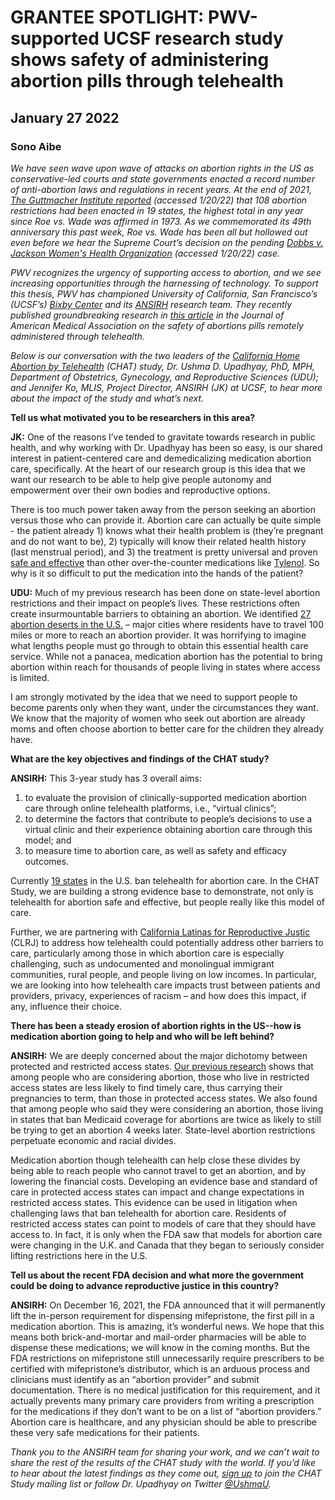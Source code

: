 # GRANTEE SPOTLIGHT: PWV-supported UCSF research study shows safety of administering abortion pills through telehealth
## January 27 2022
### Sono Aibe

_We have seen wave upon wave of attacks on abortion rights in the US as conservative-led courts and state governments enacted a record number of anti-abortion laws and regulations in recent years. At the end of 2021, [The Guttmacher Institute reported](https://www.guttmacher.org/article/2021/12/state-policy-trends-2021-worst-year-abortion-rights-almost-half-century) (accessed 1/20/22) that 108 abortion restrictions had been enacted in 19 states, the highest total in any year since Roe vs. Wade was affirmed in 1973.  As we commemorated its 49th anniversary this past week, Roe vs. Wade has been all but hollowed out even before we hear the Supreme Court’s decision on the pending [Dobbs v. Jackson Women's Health Organization](https://www.supremecourt.gov/search.aspx?filename=/docket/docketfiles/html/public/19-1392.html) (accessed 1/20/22) case._

_PWV recognizes the urgency of supporting access to abortion, and we see increasing opportunities through the harnessing of technology. To support this thesis, PWV has championed University of California, San Francisco’s (UCSF’s) [Bixby Center](https://bixbycenter.ucsf.edu/) and its [ANSIRH](https://www.ansirh.org/) research team. They recently published groundbreaking research in [this article](https://jamanetwork.com/journals/jamanetworkopen/fullarticle/2783451?resultClick=3) in the Journal of American Medical Association on the safety of abortions pills remotely administered through telehealth._

_Below is our conversation with the two leaders of the [California Home Abortion by Telehealth](https://www.chatstudy.org/) (CHAT) study, Dr. Ushma D. Upadhyay, PhD, MPH, Department of Obstetrics, Gynecology, and Reproductive Sciences (UDU); and Jennifer Ko, MLIS, Project Director, ANSIRH (JK) at UCSF, to hear more about the impact of the study and what’s next._

**Tell us what motivated you to be researchers in this area?**

**JK:** One of the reasons I’ve tended to gravitate towards research in public health, and why working with Dr. Upadhyay has been so easy, is our shared interest in patient-centered care and demedicalizing medication abortion care, specifically.  At the heart of our research group is this idea that we want our research to be able to help give people autonomy and empowerment over their own bodies and reproductive options.

There is too much power taken away from the person seeking an abortion versus those who can provide it. Abortion care can actually be quite simple - the patient already 1) knows what their health problem is (they’re pregnant and do not want to be), 2) typically will know their related health history (last menstrual period), and 3) the treatment is pretty universal and proven [safe and effective](https://journals.lww.com/greenjournal/Fulltext/2015/01000/Incidence_of_Emergency_Department_Visits_and.29.aspx) than other over-the-counter medications like [Tylenol](https://www.ansirh.org/sites/default/files/2021-06/medication-abortion-safety_2021_FINAL.pdf). So why is it so difficult to put the medication into the hands of the patient?

**UDU:**  Much of my previous research has been done on state-level abortion restrictions and their impact on people’s lives. These restrictions often create insurmountable barriers to obtaining an abortion.  We identified [27 abortion deserts in the U.S.](https://www.jmir.org/2018/5/e186/) – major cities where residents have to travel 100 miles or more to reach an abortion provider. It was horrifying to imagine what lengths people must go through to obtain this essential health care service. While not a panacea, medication abortion has the potential to bring abortion within reach for thousands of people living in states where access is limited.

I am strongly motivated by the idea that we need to support people to become parents only when they want, under the circumstances they want. We know that the majority of women who seek out abortion are already moms and often choose abortion to better care for the children they already have.

**What are the key objectives and findings of the CHAT study?**

**ANSIRH:** This 3-year study has 3 overall aims:

1. to evaluate the provision of clinically-supported medication abortion care through online telehealth platforms, i.e., “virtual clinics”;
2. to determine the factors that contribute to people’s decisions to use a virtual clinic and their experience obtaining abortion care through this model; and
3. to measure time to abortion care, as well as safety and efficacy outcomes.

Currently [19 states](https://www.kff.org/womens-health-policy/fact-sheet/the-availability-and-use-of-medication-abortion/) in the U.S. ban telehealth for abortion care. In the CHAT Study, we are building a strong evidence base to demonstrate, not only is telehealth for abortion safe and effective, but people really like this model of care.

Further, we are partnering with [California Latinas for Reproductive Justic](https://californialatinas.org/) (CLRJ) to address how telehealth could potentially address other barriers to care, particularly among those in which abortion care is especially challenging, such as undocumented and monolingual immigrant communities, rural people, and people living on low incomes. In particular, we are looking into how telehealth care impacts trust between patients and providers, privacy, experiences of racism –  and how does this impact, if any, influence their choice.

**There has been a steady erosion of abortion rights in the US--how is medication abortion going to help and who will be left behind?**

**ANSIRH:** We are deeply concerned about the major dichotomy between protected and restricted access states. [Our previous research](https://www.sciencedirect.com/science/article/pii/S0277953621000794?via%3Dihub) shows that among people who are considering abortion, those who live in restricted access states are less likely to find timely care, thus carrying their pregnancies to term, than those in protected access states.  We also found that among people who said they were considering an abortion, those living in states that ban Medicaid coverage for abortions are twice as likely to still be trying to get an abortion 4 weeks later. State-level abortion restrictions perpetuate economic and racial divides.

Medication abortion though telehealth can help close these divides by being able to reach people who cannot travel to get an abortion, and by lowering the financial costs.  Developing an evidence base and standard of care in protected access states can impact and change expectations in restricted access states.  This evidence can be used in litigation when challenging laws that ban telehealth for abortion care.  Residents of restricted access states can point to models of care that they should have access to.  In fact, it is only when the FDA saw that models for abortion care were changing in the U.K. and Canada that they began to seriously consider lifting restrictions here in the U.S.

**Tell us about the recent FDA decision and what more the government could be doing to advance reproductive justice in this country?**

**ANSIRH:** On December 16, 2021, the FDA announced that it will permanently lift the in-person requirement for dispensing mifepristone, the first pill in a medication abortion. This is amazing, it’s wonderful news. We hope that this means both brick-and-mortar and mail-order pharmacies will be able to dispense these medications; we will know in the coming months.  But the FDA restrictions on mifepristone still unnecessarily require prescribers to be certified with mifepristone’s distributor, which is an arduous process and clinicians must identify as an “abortion provider” and submit documentation. There is no medical justification for this requirement, and it actually prevents many primary care providers from writing a prescription for the medications if they don’t want to be on a list of “abortion providers.” Abortion care is healthcare, and any physician should be able to prescribe these very safe medications for their patients.

_Thank you to the ANSIRH team for sharing your work, and we can’t wait to share the rest of the results of the CHAT study with the world. If you’d like to hear about the latest findings as they come out, [sign up](https://www.ansirh.org/research/ongoing/california-home-abortion-telehealth-chat-study) to join the CHAT Study mailing list or follow Dr. Upadhyay on Twitter [@UshmaU](https://twitter.com/UshmaU)._
